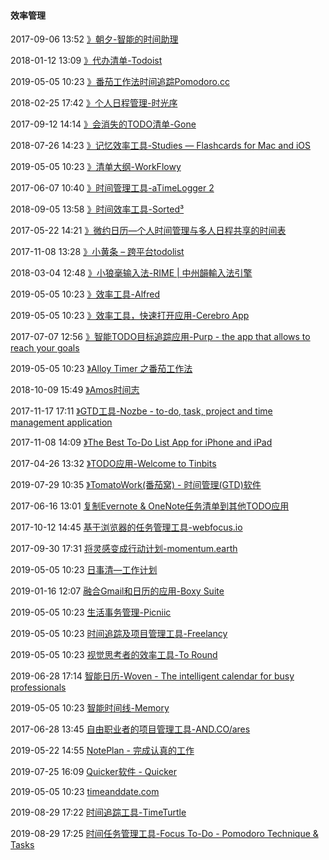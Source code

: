 ####  效率管理

2017-09-06 13:52 [》朝夕-智能的时间助理](http://www.sortime.com/)

2018-01-12 13:09 [》代办清单-Todoist](https://todoist.com/)

2019-05-05 10:23 [》番茄工作法时间追踪Pomodoro.cc](https://pomodoro.cc/)

2018-02-25 17:42 [》个人日程管理-时光序](http://www.shiguangxu.com/index.html)

2017-09-12 14:14 [》会消失的TODO清单-Gone](https://gone-app.com/)

2018-07-26 14:23 [》记忆效率工具-Studies — Flashcards for Mac and iOS](http://www.studiesapp.com/)

2019-05-05 10:23 [》清单大纲-WorkFlowy](https://workflowy.com/)

2017-06-07 10:40 [》时间管理工具-aTimeLogger 2](http://www.atimelogger.com/index_cn.html)

2018-09-05 13:58 [》时间效率工具-Sorted³](https://staysorted.com/)

2017-05-22 14:21 [》微约日历—个人时间管理与多人日程共享的时间表](http://www.wedate.me/static/web/index.html)

2017-11-08 13:28 [》小黄条 – 跨平台todolist](http://ynote.applinzi.com/)

2018-03-04 12:48 [》小狼毫输入法-RIME | 中州韻輸入法引擎](http://rime.im/)

2019-05-05 10:23 [》效率工具-Alfred](https://www.alfredapp.com/)

2019-05-05 10:23 [》效率工具，快速打开应用-Cerebro App](https://cerebroapp.com/)

2017-07-07 12:56 [》智能TODO目标追踪应用-Purp - the app that allows to reach your goals](http://www.purpapp.com/)

2019-05-05 10:23 [》Alloy Timer 之番茄工作法](http://alloyteam.github.io/AlloyTimer/)

2018-10-09 15:49 [》Amos时间志](http://amostime.sxl.cn/)

2017-11-17 17:11 [》GTD工具-Nozbe - to-do, task, project and time management application](https://nozbe.com/)

2017-11-08 14:09 [》The Best To-Do List App for iPhone and iPad](https://orderly.tektontek.com/)

2017-04-26 13:32 [》TODO应用-Welcome to Tinbits](https://tinbits.io/)

2019-07-29 10:35 [》TomatoWork(番茄窝) - 时间管理(GTD)软件](http://www.tomatowork.com/)

2017-06-16 13:01 [复制Evernote &amp; OneNote任务清单到其他TODO应用](https://www.taskclone.com/)

2017-10-12 14:45 [基于浏览器的任务管理工具-webfocus.io](https://webfocus.io/)

2017-09-30 17:31 [将灵感变成行动计划-momentum.earth](https://momentum.earth/)

2019-05-05 10:23 [日事清—工作计划](https://www.rishiqing.com/)

2019-01-16 12:07 [融合Gmail和日历的应用-Boxy Suite](https://www.boxysuite.com/)

2019-05-05 10:23 [生活事务管理-Picniic](http://www.picniic.com/)

2019-05-05 10:23 [时间追踪及项目管理工具-Freelancy](https://getfreelancy.com/)

2019-05-05 10:23 [视觉思考者的效率工具-To Round](http://to-round.com/)

2019-06-28 17:14 [智能日历-Woven - The intelligent calendar for busy professionals](https://woven.com/)

2019-05-05 10:23 [智能时间线-Memory](https://timelyapp.com/)

2017-06-28 13:45 [自由职业者的项目管理工具-AND.CO/ares](https://app.and.co/)

2019-05-22 14:55 [NotePlan - 完成认真的工作](https://noteplan.co/)

2019-07-25 16:09 [Quicker软件 - Quicker](https://getquicker.net/)

2019-05-05 10:23 [timeanddate.com](https://www.timeanddate.com/)

2019-08-29 17:22 [时间追踪工具-TimeTurtle ](https://timeturtle.app/)

2019-08-29 17:25 [时间任务管理工具-Focus To-Do - Pomodoro Technique &amp; Tasks](http://www.focustodo.cn/)



